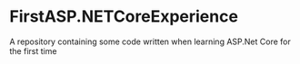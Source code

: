 # FirstASP.NETCoreExperience
A repository containing some code written when learning ASP.Net Core for the first time
